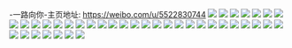 -一路向你-主页地址: https://weibo.com/u/5522830744 
![](https://wx4.sinaimg.cn/mw2000/0061Lezely1h9ji8rp9wgj30u0140guo.jpg) 
![](https://wx4.sinaimg.cn/mw2000/0061Lezely1h9ji8s51oaj30u0140gqi.jpg) 
![](https://wx4.sinaimg.cn/mw2000/0061Lezely1h9ji8sl01zj30u0140gpp.jpg) 
![](https://wx4.sinaimg.cn/mw2000/0061Lezely1h9dzyv7cxwj31400u07cd.jpg) 
![](https://wx4.sinaimg.cn/mw2000/0061Lezely1h8yyhyrovaj31o02804qp.jpg) 
![](https://wx4.sinaimg.cn/mw2000/0061Lezely1h8yyhy8gwcj31o02807wh.jpg) 
![](https://wx4.sinaimg.cn/mw2000/0061Lezely1h8yyhz84rtj31o0280b29.jpg) 
![](https://wx4.sinaimg.cn/mw2000/0061Lezely1h8yyhzlx6fj31o02801kx.jpg) 
![](https://wx4.sinaimg.cn/mw2000/0061Lezely1h8yyhztszvj30ku0rsdmw.jpg) 
![](https://wx4.sinaimg.cn/mw2000/0061Lezely1h8yykc7z5mj31hl1c8npd.jpg) 
![](https://wx4.sinaimg.cn/mw2000/0061Lezely1h8sthgq56hj30u00rsgr8.jpg) 
![](https://wx4.sinaimg.cn/mw2000/0061Lezely1h8l91grp6jj31400u0n3e.jpg) 
![](https://wx4.sinaimg.cn/mw2000/0061Lezely1h8l91f26fxj30u0140grm.jpg) 
![](https://wx4.sinaimg.cn/mw2000/0061Lezely1h8l91d9uf0j30u0140afn.jpg) 
![](https://wx4.sinaimg.cn/mw2000/0061Lezely1h8l91xqv14j31400u0qaj.jpg) 
![](https://wx4.sinaimg.cn/mw2000/0061Lezely1h8l91yy2moj31400u0n1z.jpg) 
![](https://wx4.sinaimg.cn/mw2000/0061Lezely1h8l94cnjnaj30m80yen09.jpg) 
![](https://wx4.sinaimg.cn/mw2000/0061Lezely1h8l989yc82j30u0140dkz.jpg) 
![](https://wx4.sinaimg.cn/mw2000/0061Lezely1h8l9psv811j31400u0afc.jpg) 
![](https://wx4.sinaimg.cn/mw2000/0061Lezely1h8gjwj664ej30u00u0n4l.jpg) 
![](https://wx4.sinaimg.cn/mw2000/0061Lezely1h83wf5hbucj32c03401kz.jpg) 
![](https://wx4.sinaimg.cn/mw2000/0061Lezely1h83wf6hbfdj32c03404qq.jpg) 
![](https://wx4.sinaimg.cn/mw2000/0061Lezely1h83wf3smnoj32c03404qr.jpg) 
![](https://wx4.sinaimg.cn/mw2000/0061Lezely1h83wf8fsdaj32c0340kjn.jpg) 
![](https://wx4.sinaimg.cn/mw2000/0061Lezely1h7z95cy9zwj30u01407iv.jpg) 
![](https://wx4.sinaimg.cn/mw2000/0061Lezely1h7z95ec5xzj31400u0dms.jpg) 
![](https://wx4.sinaimg.cn/mw2000/0061Lezely1h7z95g8rhrj30u0140wsv.jpg) 
![](https://wx4.sinaimg.cn/mw2000/0061Lezely1h7z95fnlfnj30u011uapz.jpg) 
![](https://wx4.sinaimg.cn/mw2000/0061Lezely1h7tgw201eyj30u0140aif.jpg) 
![](https://wx4.sinaimg.cn/mw2000/0061Lezely1h7tgw2pnc7j30u0140gsz.jpg) 
![](https://wx4.sinaimg.cn/mw2000/0061Lezely1h7sctel47hj30u01syqes.jpg) 
![](https://wx4.sinaimg.cn/mw2000/0061Lezely1h7sct5nf3gj30u01sy4ae.jpg) 
![](https://wx4.sinaimg.cn/mw2000/0061Lezely1h7nra3a8x7j30u01hctht.jpg) 
![](https://wx4.sinaimg.cn/mw2000/0061Lezely1h7nra0zufhj30u01o0aik.jpg) 
![](https://wx4.sinaimg.cn/mw2000/0061Lezely1h7nrbpkoabj30u00xgtgh.jpg) 
![](https://wx4.sinaimg.cn/mw2000/0061Lezely1h7nrbnfe61j30u011kgpv.jpg) 
![](https://wx4.sinaimg.cn/mw2000/0061Lezely1h7nrbuz50aj30u0140qbb.jpg) 
![](https://wx4.sinaimg.cn/mw2000/0061Lezely1h7nrby56wej30u0140do1.jpg) 
![](https://wx4.sinaimg.cn/mw2000/0061Lezely1h7atmlkcdvj30u00zttfu.jpg) 
